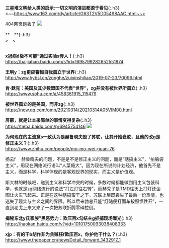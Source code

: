 `　`　
```note
```

**三星堆文明给人类的启示:一切文明的演进都源于看见**{:.h3}<br>
<~~https://www.163.com/dy/article/G63T2V5D05498AAC.html~~>

404网页跑丢了
![](http://static.ws.126.net/f2e/products/2018_404/images/404.gif)

**　**{:.h3}<br>
<　>

```tip
```
**x冠病d极不可能”通过实验s传人！**{:.h3}<br>
<https://baijiahao.baidu.com/s?id=1695799282652551974>

**王明y：zg更应警惕自我孤立于世界**{:.h3}<br>
<http://www.hybsl.cn/zonghe/zuixinshiliao/2019-07-23/70096.html>

**肯·默克：美国及其少数盟国不代表“世界”，zg并没有被世界所孤立**{:.h3}<br>
<https://www.sohu.com/a/458361915_115479>

**被世界孤立的是美国，而非zg**{:.h3}<br>
<https://new.qq.com/omn/20210314/20210314A05VIM00.html>

**屏蔽，就是让本来简单的事情变得复杂**{:.h3}<br>
<https://tieba.baidu.com/p/6945754146>
![](http://tiebapic.baidu.com/forum/pic/item/7de14ed4ad6eddc49fd0aaa02edbb6fd52663348.jpg)

**为何现在的主流意s一致认为是赫鲁晓夫毁了苏联，让其开始衰败，且他的改g是修正主义？**{:.h3}<br>
<https://www.zhihu.com/people/mo-mo-wei-guan-76>

扬云f
 　赫鲁晓夫的问题，不是是不是修正主义的问题，而是“瞎搞主义”，“拍脑袋主义”，用现在网络流行语叫“人菜瘾大”。因为现在所说的计划经济，他首先不是主义，而是科学，科学体现的是客观世界的现实，而主义是价值观。

斯大林的时候吧，碰到主义和科学冲突的时候，多数时候都能做到用主义包装科学，也就是zg网络流行的说法“打左灯往右转”，而赫秃子是TMD往天上打灯还企图让火车飞起来。正是在这种瞎搞蛮干之下，苏联上层既丧失了最后一份热情，也迷失了现实与主义之间的界限。所以后来勃总只能“灯随便打而车按照惯性开”，一直到老戈上来又来了一次把苏联折腾零碎拉倒。

**揭秘东北y氏家族”黑恶势力：欺压百x勾结主g抓捕现场曝光**{:.h3}<br>
<https://haokan.baidu.com/v?vid=10101750093038408333>

**xjp：有的干b胡作非为贪赃枉f欺压百x，你护他干什么？**{:.h3}<br>
<https://www.thepaper.cn/newsDetail_forward_1432917_1>

